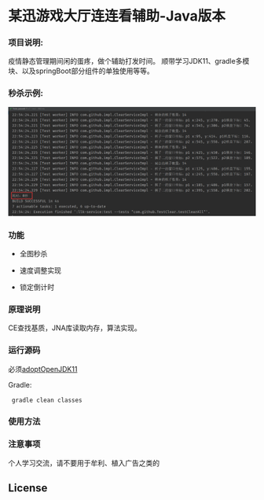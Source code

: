 # 某迅游戏大厅连连看辅助-Java版本

### 项目说明:
疫情静态管理期间闲的蛋疼，做个辅助打发时间。
顺带学习JDK11、gradle多模块、以及springBoot部分组件的单独使用等等。

### 秒杀示例:

![秒杀](1.png)

### 功能

- 全图秒杀

- 速度调整实现

- 锁定倒计时

### 原理说明
CE查找基质，JNA库读取内存，算法实现。

### 运行源码
必须[adoptOpenJDK11](https://adoptopenjdk.net/)

Gradle:
``` text
 gradle clean classes
```

### 使用方法

### 注意事项
个人学习交流，请不要用于牟利、植入广告之类的

## License
